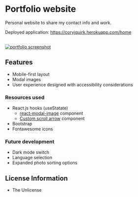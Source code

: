 # Portfolio website
Personal website to share my contact info and work.

Deployed application: https://coryjquirk.herokuapp.com/home

<br>
<a href="https://coryjquirk.herokuapp.com"><img src="https://raw.githubusercontent.com/coryjquirk/portfolio/master/client/public/assets/images/demo.gif" alt="portfolio screenshot"/></a>

## Features
* Mobile-first layout
* Modal images
* User experience designed with accessibility considerations

### Resources used
* React.js hooks (useStatate)
    * [react-modal-image](https://github.com/aautio/react-modal-image) component
    * [Custom scroll arrow](https://medium.com/better-programming/create-a-scroll-to-top-arrow-using-react-hooks-18586890fedc) component
* Bootstrap
* Fontawesome icons

### Future development
* Dark mode switch
* Language selection
* Expanded photo sorting options

## License Information
* The Unlicense


